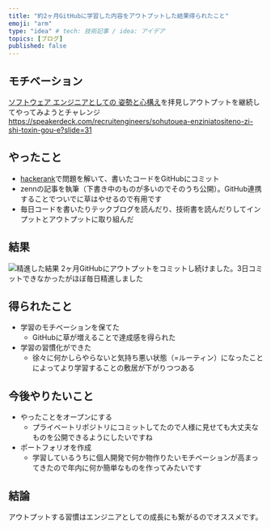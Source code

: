 ```yaml
---
title: "約2ヶ月GitHubに学習した内容をアウトプットした結果得られたこと"
emoji: "arm"
type: "idea" # tech: 技術記事 / idea: アイデア
topics: [ブログ]
published: false
---
```


## モチベーション
[ソフトウェア エンジニアとしての 姿勢と心構え](https://speakerdeck.com/recruitengineers/sohutouea-enziniatositeno-zi-shi-toxin-gou-e?slide=31)を拝見しアウトプットを継続してやってみようとチャレンジ
https://speakerdeck.com/recruitengineers/sohutouea-enziniatositeno-zi-shi-toxin-gou-e?slide=31

## やったこと
- [hackerank](https://www.hackerrank.com/)で問題を解いて、書いたコードをGitHubにコミット
- zennの記事を執筆（下書き中のものが多いのでそのうち公開）。GitHub連携することでついでに草はやせるので有用です
- 毎日コードを書いたりテックブログを読んだり、技術書を読んだりしてインプットとアウトプットに取り組んだ

## 結果
![精進した結果](https://storage.googleapis.com/zenn-user-upload/e2ae9659c15e-20241102.png)
2ヶ月GitHubにアウトプットをコミットし続けました。3日コミットできなかったがほぼ毎日精進しました

## 得られたこと
- 学習のモチベーションを保てた
    - GitHubに草が増えることで達成感を得られた
- 学習の習慣化ができた
    - 徐々に何かしらやらないと気持ち悪い状態（=ルーティン）になったことによってより学習することの敷居が下がりつつある

## 今後やりたいこと
- やったことをオープンにする
    - プライベートリポジトリにコミットしてたので人様に見せても大丈夫なものを公開できるようにしたいですね
- ポートフォリオを作成
    - 学習しているうちに個人開発で何か物作りたいモチベーションが高まってきたので年内に何か簡単なものを作ってみたいです

## 結論
アウトプットする習慣はエンジニアとしての成長にも繋がるのでオススメです。